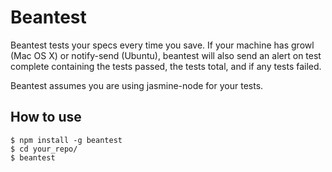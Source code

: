 # Beantest

Beantest tests your specs every time you save. If your machine has growl (Mac OS X) or notify-send (Ubuntu), beantest will also send an alert on test complete containing the tests passed, the tests total, and if any tests failed.

Beantest assumes you are using jasmine-node for your tests.

## How to use

    $ npm install -g beantest
    $ cd your_repo/
    $ beantest
